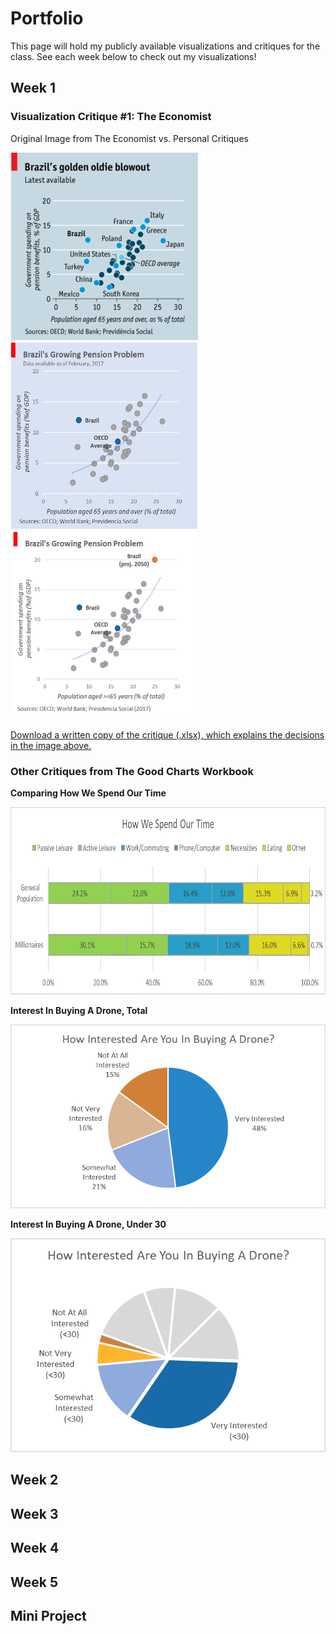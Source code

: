 # Portfolio

This page will hold my publicly available visualizations and critiques for the class.
See each week below to check out my visualizations!

## Week 1

### Visualization Critique #1: The Economist

Original Image from The Economist vs. Personal Critiques

<img src="economist_chart.png" width="300" height="300"> <img src="economist_chart_critique.png" width="300" height="300"> <img src="economist_chart_critique2.png" width="300" height="300">

<a href="https://github.com/jcboyle2/Boyle-Portfolio/blob/master/JohnBoyle_Critique%20%231_Economist_bar_chart.xlsx?raw=true">Download a written copy of the critique (.xlsx), which explains the decisions in the image above.</a>

### Other Critiques from The Good Charts Workbook

<b>Comparing How We Spend Our Time</b>

<img src="how_we_spend_time.png" width="600" height="300">

<b>Interest In Buying A Drone, Total</b>

<img src="drone_interest1.png">

<b>Interest In Buying A Drone, Under 30</b>

<img src="drone_interest2.png">

## Week 2

## Week 3

## Week 4

## Week 5

## Mini Project
